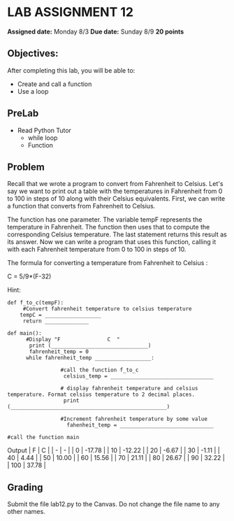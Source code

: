 # LAB ASSIGNMENT 12
**Assigned date:** Monday 8/3
**Due date:**  Sunday 8/9
**20 points**

## Objectives:

After completing this lab, you will be able to:

* Create and call a function
* Use a loop

## PreLab

* Read Python Tutor
  * while loop
  * Function

## Problem

Recall that we wrote a program to convert from Fahrenheit to Celsius. Let's say we want to print out a table with the temperatures in Fahrenheit from 0 to 100 in steps of 10 along with their Celsius equivalents. First, we can write a function that converts from Fahrenheit to Celsius.

The function has one parameter. The variable tempF represents the temperature in Fahrenheit. The function then uses that to compute the corresponding Celsius temperature. The last statement returns this result as its answer. Now we can write a program that uses this function, calling it with each Fahrenheit temperature from 0 to 100 in steps of 10.

The formula for converting a temperature from Fahrenheit to Celsius :

C =   5/9*(F-32)

Hint:

    def f_to_c(tempF):
         #Convert fahrenheit temperature to celsius temperature
        tempC = __________________
         return ______________
    
    def main():
          #Display "F               C  "
           print (_______________________________)
           fahrenheit_temp = 0
          while fahrenheit_temp __________________:       
    
                     #call the function f_to_c
                      celsius_temp = _________________________________
    
                     # display fahrenheit temperature and celsius temperature. Format celsius temperature to 2 decimal places.
                      print (__________________________________________________)
    
                     #Increment fahrenheit temperature by some value
                       fahenheit_temp = ______________________________
    
    #call the function main       

Output
| F | C |
| - | - |
| 0 | -17.78 |
| 10 | -12.22 |
| 20 | -6.67 |
| 30 | -1.11 |
| 40 | 4.44 |
| 50 | 10.00 |
| 60 | 15.56 |
| 70 | 21.11 |
| 80 | 26.67 |
| 90 | 32.22 |
| 100 | 37.78 |

## Grading

Submit the file lab12.py  to the Canvas. Do not change the file name to any other names.
